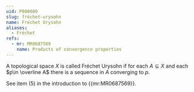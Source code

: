 ```yaml
---
uid: P000080
slug: fréchet-urysohn
name: Fréchet Urysohn
aliases:
  - Fréchet
refs:
  - mr: MR0687569
    name: Products of convergence properties
---
```

A topological space $X$ is called Fréchet Urysohn if for each $A\subseteq X$ and each $p\in \overline A$ there is a sequence in $A$ converging to $p$.

See item (5) in the introduction to {{mr:MR0687569}}.
